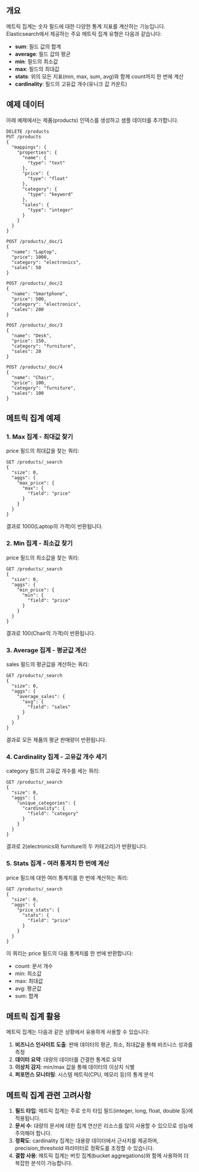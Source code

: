 ## 개요

메트릭 집계는 숫자 필드에 대한 다양한 통계 지표를 계산하는 기능입니다. Elasticsearch에서 제공하는 주요 메트릭 집계 유형은 다음과 같습니다:

- **sum**: 필드 값의 합계
- **average**: 필드 값의 평균
- **min**: 필드의 최소값
- **max**: 필드의 최대값
- **stats**: 위의 모든 지표(min, max, sum, avg)와 함께 count까지 한 번에 계산
- **cardinality**: 필드의 고유값 개수(유니크 값 카운트)

## 예제 데이터

아래 예제에서는 제품(products) 인덱스를 생성하고 샘플 데이터를 추가합니다.

```
DELETE /products
PUT /products
{
  "mappings": {
    "properties": {
      "name": {
        "type": "text"
      },
      "price": {
        "type": "float"
      },
      "category": {
        "type": "keyword"
      },
      "sales": {
        "type": "integer"
      }
    }
  }
}

POST /products/_doc/1
{
  "name": "Laptop",
  "price": 1000,
  "category": "electronics",
  "sales": 50
}

POST /products/_doc/2
{
  "name": "Smartphone",
  "price": 500,
  "category": "electronics",
  "sales": 200
}

POST /products/_doc/3
{
  "name": "Desk",
  "price": 150,
  "category": "furniture",
  "sales": 20
}

POST /products/_doc/4
{
  "name": "Chair",
  "price": 100,
  "category": "furniture",
  "sales": 100
}
```

## 메트릭 집계 예제

### 1. Max 집계 - 최대값 찾기

price 필드의 최대값을 찾는 쿼리:

```
GET /products/_search
{
  "size": 0,
  "aggs": {
    "max_price": {
      "max": {
        "field": "price"
      }
    }
  }
}
```

결과로 1000(Laptop의 가격)이 반환됩니다.

### 2. Min 집계 - 최소값 찾기

price 필드의 최소값을 찾는 쿼리:

```
GET /products/_search
{
  "size": 0,
  "aggs": {
    "min_price": {
      "min": {
        "field": "price"
      }
    }
  }
}
```

결과로 100(Chair의 가격)이 반환됩니다.

### 3. Average 집계 - 평균값 계산

sales 필드의 평균값을 계산하는 쿼리:

```
GET /products/_search
{
  "size": 0,
  "aggs": {
    "average_sales": {
      "avg": {
        "field": "sales"
      }
    }
  }
}
```

결과로 모든 제품의 평균 판매량이 반환됩니다.

### 4. Cardinality 집계 - 고유값 개수 세기

category 필드의 고유값 개수를 세는 쿼리:

```
GET /products/_search
{
  "size": 0,
  "aggs": {
    "unique_categories": {
      "cardinality": {
        "field": "category"
      }
    }
  }
}
```

결과로 2(electronics와 furniture의 두 카테고리)가 반환됩니다.

### 5. Stats 집계 - 여러 통계치 한 번에 계산

price 필드에 대한 여러 통계치를 한 번에 계산하는 쿼리:

```
GET /products/_search
{
  "size": 0,
  "aggs": {
    "price_stats": {
      "stats": {
        "field": "price"
      }
    }
  }
}
```

이 쿼리는 price 필드의 다음 통계치를 한 번에 반환합니다:
- count: 문서 개수
- min: 최소값
- max: 최대값
- avg: 평균값
- sum: 합계

## 메트릭 집계 활용

메트릭 집계는 다음과 같은 상황에서 유용하게 사용할 수 있습니다:

1. **비즈니스 인사이트 도출**: 판매 데이터의 평균, 최소, 최대값을 통해 비즈니스 성과를 측정
2. **데이터 요약**: 대량의 데이터를 간결한 통계로 요약
3. **이상치 감지**: min/max 값을 통해 데이터의 이상치 식별
4. **퍼포먼스 모니터링**: 시스템 메트릭(CPU, 메모리 등)의 통계 분석

## 메트릭 집계 관련 고려사항

1. **필드 타입**: 메트릭 집계는 주로 숫자 타입 필드(integer, long, float, double 등)에 적용됩니다.
2. **문서 수**: 대량의 문서에 대한 집계 연산은 리소스를 많이 사용할 수 있으므로 성능에 주의해야 합니다.
3. **정확도**: cardinality 집계는 대용량 데이터에서 근사치를 제공하며, precision_threshold 파라미터로 정확도를 조정할 수 있습니다.
4. **결합 사용**: 메트릭 집계는 버킷 집계(bucket aggregations)와 함께 사용하여 더 복잡한 분석이 가능합니다.
